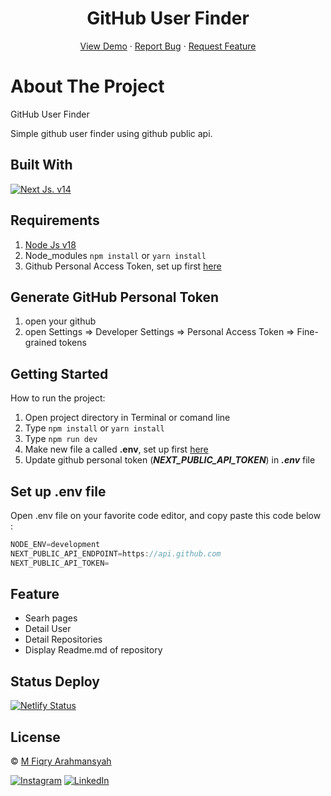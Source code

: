 <h1 align='center'>GitHub User Finder</h1>
  <p align="center">
    <a href="">View Demo</a>
    ·
    <a href="https://github.com/CUPAXX/github-user-finder/issues">Report Bug</a>
    ·
    <a href="https://github.com/CUPAXX/github-user-finder/pulls">Request Feature</a>
  </p>

# About The Project

GitHub User Finder

Simple github user finder using github public api.

## Built With

[![Next Js. v14](https://img.shields.io/badge/nextjs-%23000000.svg?style=for-the-badge&logo=next.js&logoColor=white)](https://nextjs.org/docs)

## Requirements

1. <a href="https://nodejs.org/en/download/">Node Js v18</a>
2. Node_modules `npm install` or `yarn install`
3. Github Personal Access Token, set up first [here](#github-personal-token)

## Generate GitHub Personal Token

1. open your github
2. open Settings => Developer Settings => Personal Access Token => Fine-grained tokens

## Getting Started

How to run the project:

1. Open project directory in Terminal or comand line
2. Type `npm install` or `yarn install`
3. Type `npm run dev`
4. Make new file a called **.env**, set up first [here](#set-up-env-file)
5. Update github personal token (**_NEXT_PUBLIC_API_TOKEN_**) in **_.env_** file

## Set up .env file

Open .env file on your favorite code editor, and copy paste this code below :

```js
NODE_ENV=development
NEXT_PUBLIC_API_ENDPOINT=https://api.github.com
NEXT_PUBLIC_API_TOKEN=
```

## Feature

<ul>
  <li>Searh pages</li>
  <li>Detail User</li>
  <li>Detail Repositories</li>
  <li>Display Readme.md of repository</li>
</ul>

## Status Deploy

[![Netlify Status](https://api.netlify.com/api/v1/badges/238173ca-34aa-47b6-ae91-1c20716cf53d/deploy-status)](https://app.netlify.com/sites/cupaxx-github-finder/deploys)

## License

© [M Fiqry Arahmansyah](https://www.instagram.com/xfiqryx/)

[![Instagram](https://img.shields.io/badge/xfiqryx-%23E4405F.svg?style=for-the-badge&logo=Instagram&logoColor=white)](https://instagram.com/xfiqryx) [![LinkedIn](https://img.shields.io/badge/linkedin-%230077B5.svg?style=for-the-badge&logo=linkedin&logoColor=white)](https://linkedin.com/in/fiqry-arahmansyah)

